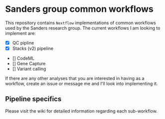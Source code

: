 # Sanders group common workflows

This repository contains `Nextflow` implementations of common workflows used by
the Sanders research group. The current workflows I am looking to implement are:

- [x] QC pipline
- [x] Stacks (v2) pipeline
- [] CodeML
- [] Gene Capture
- [] Variant calling

If there are any other analyses that you are interested in having as a workflow,
create an issue or message me and I'll look into implementing it.

## Pipeline specifics

Please visit the wiki for detailed information regarding each sub-workflow.
